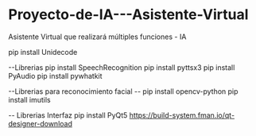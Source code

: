 # Proyecto-de-IA---Asistente-Virtual
Asistente Virtual que realizará múltiples funciones - IA

pip install Unidecode

--Librerias
pip install SpeechRecognition
pip install pyttsx3
pip install PyAudio
pip install pywhatkit

--Librerias para reconocimiento facial --
pip install opencv-python
pip install imutils

-- Librerias Interfaz
pip install PyQt5
https://build-system.fman.io/qt-designer-download